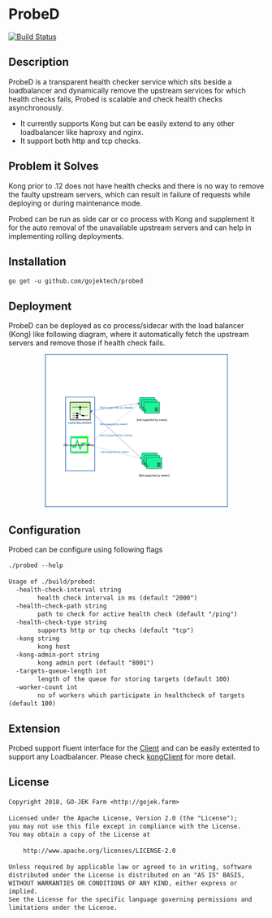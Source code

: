 # ProbeD

[![Build Status](https://travis-ci.org/gojektech/probed.svg?branch=master)](https://travis-ci.org/gojekfarm/probed)

## Description

ProbeD is a transparent health checker service which sits beside a loadbalancer and dynamically remove the upstream services for which health checks fails, Probed is scalable and check health checks asynchronously.

- It currently supports Kong but can be easily extend to any other loadbalancer like haproxy and nginx.
- It support both http and tcp checks.


## Problem it Solves 

Kong prior to .12 does not have health checks and there is no way to remove the faulty upstream servers, which can result in failure of requests while deploying or during maintenance mode.

Probed can be run as side car or co process with Kong and supplement it for the auto removal of the unavailable upstream servers and can help in implementing rolling deployments.

## Installation

```
go get -u github.com/gojektech/probed
```

## Deployment 

ProbeD can be deployed as co process/sidecar with the load balancer (Kong) like following diagram, where it automatically fetch the upstream servers and remove those if health check fails.

<p align="center"><img src="docs/deployment.svg" width="360"></p>

## Configuration

Probed can be configure using following flags

```
./probed --help                                                         

Usage of ./build/probed:
  -health-check-interval string
    	health check interval in ms (default "2000")
  -health-check-path string
    	path to check for active health check (default "/ping")
  -health-check-type string
    	supports http or tcp checks (default "tcp")
  -kong string
    	kong host
  -kong-admin-port string
    	kong admin port (default "8001")
  -targets-queue-length int
    	length of the queue for storing targets (default 100)
  -worker-count int
    	no of workers which participate in healthcheck of targets (default 100)

```

## Extension

Probed support fluent interface for the [Client](https://www.godoc.org/github.com/gojektech/probed#Client) and can be easily extented to support any Loadbalancer.
Please check [kongClient](https://www.godoc.org/github.com/gojektech/probed#Client)  for more detail.

## License
```
Copyright 2018, GO-JEK Farm <http://gojek.farm>

Licensed under the Apache License, Version 2.0 (the "License");
you may not use this file except in compliance with the License.
You may obtain a copy of the License at

    http://www.apache.org/licenses/LICENSE-2.0

Unless required by applicable law or agreed to in writing, software
distributed under the License is distributed on an "AS IS" BASIS,
WITHOUT WARRANTIES OR CONDITIONS OF ANY KIND, either express or implied.
See the License for the specific language governing permissions and
limitations under the License.
```
